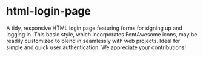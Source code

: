 # html-login-page
A tidy, responsive HTML login page featuring forms for signing up and logging in. This basic style, which incorporates FontAwesome icons, may be readily customized to blend in seamlessly with web projects. Ideal for simple and quick user authentication. We appreciate your contributions!
